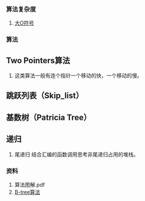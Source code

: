 ### 算法复杂度
1. [大O符号](https://zh.wikipedia.org/wiki/%E5%A4%A7O%E7%AC%A6%E5%8F%B7)

### 算法
## Two Pointers算法
1. 这类算法一般有连个指针一个移动的快，一个移动的慢。

## 跳跃列表（Skip_list）
## 基数树（Patricia Tree）

## 递归
1. 尾递归
结合汇编的函数调用思考非尾递归占用的堆栈。



### 资料

1. 算法图解.pdf
2. [B-tree算法](https://app.yinxiang.com/Home.action#n=86acf6b9-f0b6-4c47-870b-4b79b6c4156d&b=32cccf62-d147-4d2b-b214-8711933da868&ses=4&sh=1&sds=5&)